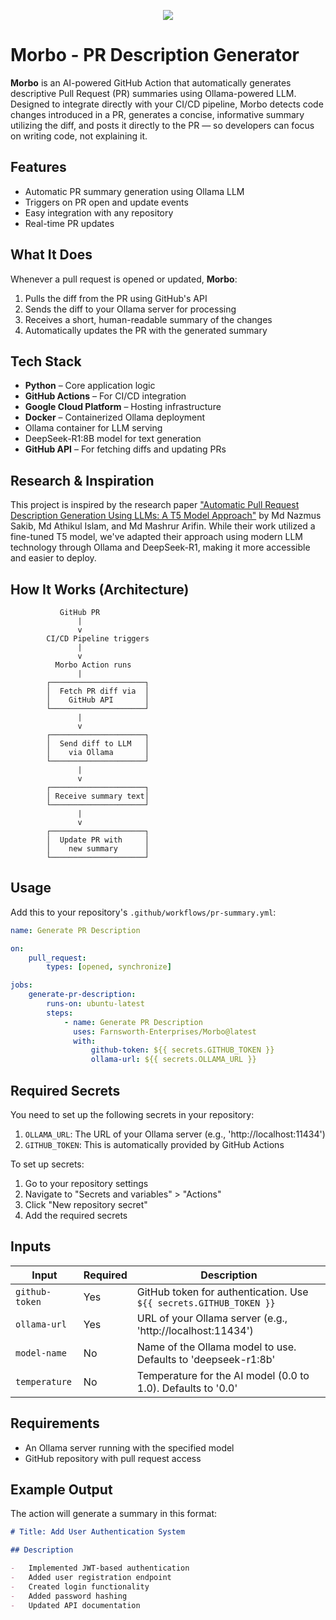 <p align="center">
  <img src="https://michaelgmunz.com/wp-content/uploads/2016/09/morbo-doom.png">
</p>

# Morbo - PR Description Generator

**Morbo** is an AI-powered GitHub Action that automatically generates descriptive Pull Request (PR) summaries using Ollama-powered LLM. Designed to integrate directly with your CI/CD pipeline, Morbo detects code changes introduced in a PR, generates a concise, informative summary utilizing the diff, and posts it directly to the PR — so developers can focus on writing code, not explaining it.

## Features

-   Automatic PR summary generation using Ollama LLM
-   Triggers on PR open and update events
-   Easy integration with any repository
-   Real-time PR updates

## What It Does

Whenever a pull request is opened or updated, **Morbo**:

1. Pulls the diff from the PR using GitHub's API
2. Sends the diff to your Ollama server for processing
3. Receives a short, human-readable summary of the changes
4. Automatically updates the PR with the generated summary

## Tech Stack

-   **Python** – Core application logic
-   **GitHub Actions** – For CI/CD integration
-   **Google Cloud Platform** – Hosting infrastructure
-   **Docker** – Containerized Ollama deployment
-   Ollama container for LLM serving
-   DeepSeek-R1:8B model for text generation
-   **GitHub API** – For fetching diffs and updating PRs

## Research & Inspiration

This project is inspired by the research paper ["Automatic Pull Request Description Generation Using LLMs: A T5 Model Approach"](https://arxiv.org/abs/2408.00921) by Md Nazmus Sakib, Md Athikul Islam, and Md Mashrur Arifin. While their work utilized a fine-tuned T5 model, we've adapted their approach using modern LLM technology through Ollama and DeepSeek-R1, making it more accessible and easier to deploy.

## How It Works (Architecture)

```plaintext
           GitHub PR
               |
               v
        CI/CD Pipeline triggers
               |
               v
          Morbo Action runs
               |
        ┌─────────────────────┐
        │  Fetch PR diff via  │
        │    GitHub API       │
        └─────────────────────┘
               |
               v
        ┌─────────────────────┐
        │  Send diff to LLM   │
        │    via Ollama       │
        └─────────────────────┘
               |
               v
        ┌─────────────────────┐
        │ Receive summary text│
        └─────────────────────┘
               |
               v
        ┌─────────────────────┐
        │  Update PR with     │
        │    new summary      │
        └─────────────────────┘
```

## Usage

Add this to your repository's `.github/workflows/pr-summary.yml`:

```yaml
name: Generate PR Description

on:
    pull_request:
        types: [opened, synchronize]

jobs:
    generate-pr-description:
        runs-on: ubuntu-latest
        steps:
            - name: Generate PR Description
              uses: Farnsworth-Enterprises/Morbo@latest
              with:
                  github-token: ${{ secrets.GITHUB_TOKEN }}
                  ollama-url: ${{ secrets.OLLAMA_URL }}
```

## Required Secrets

You need to set up the following secrets in your repository:

1. `OLLAMA_URL`: The URL of your Ollama server (e.g., 'http://localhost:11434')
2. `GITHUB_TOKEN`: This is automatically provided by GitHub Actions

To set up secrets:

1. Go to your repository settings
2. Navigate to "Secrets and variables" > "Actions"
3. Click "New repository secret"
4. Add the required secrets

## Inputs

| Input          | Required | Description                                                        |
| -------------- | -------- | ------------------------------------------------------------------ |
| `github-token` | Yes      | GitHub token for authentication. Use `${{ secrets.GITHUB_TOKEN }}` |
| `ollama-url`   | Yes      | URL of your Ollama server (e.g., 'http://localhost:11434')         |
| `model-name`   | No       | Name of the Ollama model to use. Defaults to 'deepseek-r1:8b'      |
| `temperature`  | No       | Temperature for the AI model (0.0 to 1.0). Defaults to '0.0'       |

## Requirements

-   An Ollama server running with the specified model
-   GitHub repository with pull request access

## Example Output

The action will generate a summary in this format:

```markdown
# Title: Add User Authentication System

## Description

-   Implemented JWT-based authentication
-   Added user registration endpoint
-   Created login functionality
-   Added password hashing
-   Updated API documentation
```
